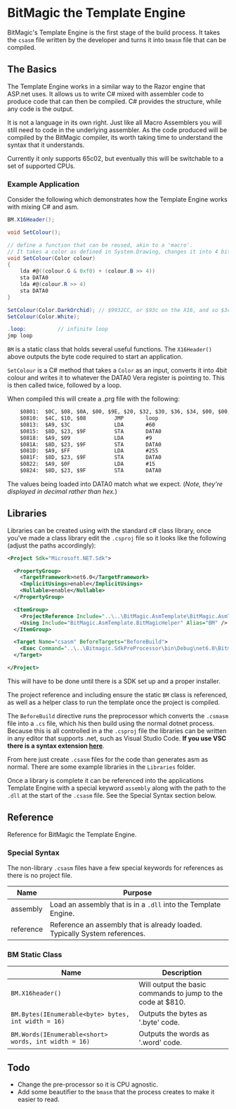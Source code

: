 # BitMagic the Template Engine

BitMagic's Template Engine is the first stage of the build process. It takes the `csasm` file written by the developer and turns it into `bmasm` file that can be compiled.

## The Basics

The Template Engine works in a similar way to the Razor engine that ASP.net uses. It allows us to write C# mixed with assembler code to produce code that can then be compiled. C# provides the structure, while any code is the output.

It is not a language in its own right. Just like all Macro Assemblers you will still need to code in the underlying assembler. As the code produced will be compiled by the BitMagic compiler, its worth taking time to understand the syntax that it understands.

Currently it only supports 65c02, but eventually this will be switchable to a set of supported CPUs.

### Example Application

Consider the following which demonstrates how the Template Engine works with mixing C# and asm.

```csharp
BM.X16Header();

void SetColour();

// define a function that can be reused, akin to a 'macro'. 
// It takes a color as defined in System.Drawing, changes it into 4 bit colour and writes it to the VERA.
void SetColour(Color colour)
{
    lda #@((colour.G & 0xf0) + (colour.B >> 4))
    sta DATA0
    lda #@(colour.R >> 4)
    sta DATA0
}

SetColour(Color.DarkOrchid); // $9932CC, or $93c on the X16, and so $3c, $09 when loading into VERA
SetColour(Color.White);

.loop:          // infinite loop
jmp loop
```

`BM` is a static class that holds several useful functions. The `X16Header()` above outputs the byte code required to start an application.

`SetColour` is a C# method that takes a `Color` as an input, converts it into 4bit colour and writes it to whatever the DATA0 Vera register is pointing to. This is then called twice, followed by a loop.

When compiled this will create a .prg file with the following:

```txt
    $0801:  $0C, $08, $0A, $00, $9E, $20, $32, $30, $36, $34, $00, $00, $00, $00, $00
    $0810:  $4C, $10, $08         JMP       loop
    $0813:  $A9, $3C              LDA       #60
    $0815:  $8D, $23, $9F         STA       DATA0
    $0818:  $A9, $09              LDA       #9
    $081A:  $8D, $23, $9F         STA       DATA0
    $081D:  $A9, $FF              LDA       #255
    $081F:  $8D, $23, $9F         STA       DATA0
    $0822:  $A9, $0F              LDA       #15
    $0824:  $8D, $23, $9F         STA       DATA0
```

The values being loaded into DATA0 match what we expect. (*Note, they're displayed in decimal rather than hex.*)

## Libraries

Libraries can be created using with the standard c# class library, once you've made a class library edit the `.csproj` file so it looks like the following (adjust the paths accordingly):

```xml
<Project Sdk="Microsoft.NET.Sdk">

  <PropertyGroup>
    <TargetFramework>net6.0</TargetFramework>
    <ImplicitUsings>enable</ImplicitUsings>
    <Nullable>enable</Nullable>
  </PropertyGroup>

  <ItemGroup>
    <ProjectReference Include="..\..\BitMagic.AsmTemplate\BitMagic.AsmTemplate.csproj" />
    <Using Include="BitMagic.AsmTemplate.BitMagicHelper" Alias="BM" />
  </ItemGroup>

  <Target Name="csasm" BeforeTargets="BeforeBuild">
    <Exec Command="..\..\Bitmagic.SdkPreProcessor\bin\Debug\net6.0\Bitmagic.SdkPreProcessor --recursive=true --base-folder=$(MSBuildProjectDirectory) *.csasm"/>
  </Target>

</Project>
```

This will have to be done until there is a SDK set up and a proper installer.

The project reference and including ensure the static `BM` class is referenced, as well as a helper class to run the template once the project is compiled.

The `BeforeBuild` directive runs the preprocessor which converts the `.csmasm` file into a `.cs` file, which his then build using the normal dotnet process. Because this is all controlled in a the `.csproj` file the libraries can be written in any editor that supports .net, such as Visual Studio Code. **If you use VSC there is a syntax extension [here](../BitMagic.VscGrammar/README.md)**.

From here just create `.csasm` files for the code than generates asm as normal. There are some example libraries in the `Libraries` folder.

Once a library is complete it can be referenced into the applications Template Engine with a special keyword `assembly` along with the path to the `.dll` at the start of the `.csasm` file. See the Special Syntax section below.

## Reference

Reference for BitMagic the Template Engine.

### Special Syntax

The non-library `.csasm` files have a few special keywords for references as there is no project file.

| Name | Purpose |
| --- | --- |
| assembly | Load an assembly that is in a `.dll` into the Template Engine. |
| reference | Reference an assembly that is already loaded. Typically System references. |

### BM Static Class

| Name | Description |
| --- | --- |
| `BM.X16header()` | Will output the basic commands to jump to the code at $810. |
| `BM.Bytes(IEnumerable<byte> bytes, int width = 16)` | Outputs the bytes as '.byte' code. |
| `BM.Words(IEnumerable<short> words, int width = 16)` | Outputs the words as '.word' code. |

## Todo

- Change the pre-processor so it is CPU agnostic.
- Add some beautifier to the `bmasm` that the process creates to make it easier to read.
